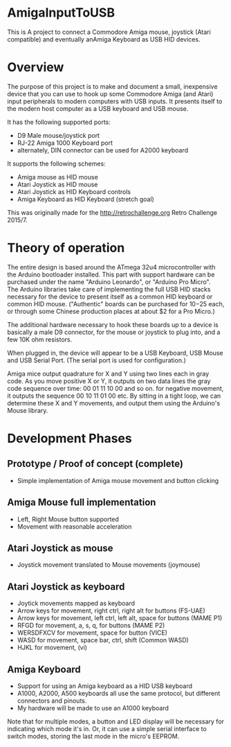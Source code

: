 # AmigaInputToUSB
This is A project to connect a Commodore Amiga mouse, joystick (Atari compatible) and eventually anAmiga Keyboard as USB HID devices.

# Overview

The purpose of this project is to make and document a small, inexpensive 
device that you can use to hook up some Commodore Amiga (and Atari) input
peripherals to modern computers with USB inputs.  It presents itself to
the modern host computer as a USB keyboard and USB mouse. 

It has the following supported ports:

- D9 Male mouse/joystick port
- RJ-22 Amiga 1000 Keyboard port
- alternately, DIN connector can be used for A2000 keyboard

It supports the following schemes:

- Amiga mouse as HID mouse
- Atari Joystick as HID mouse
- Atari Joystick as HID Keyboard controls
- Amiga Keyboard as HID Keyboard (stretch goal)

This was originally made for the http://retrochallenge.org Retro Challenge
2015/7.

# Theory of operation

The entire design is based around the ATmega 32u4 microcontroller with the
Arduino bootloader installed.  This part with support hardware can be 
purchased under the name "Arduino Leonardo", or "Arduino Pro Micro".  
The Arduino libraries take care of implementing the full USB HID stacks
necessary for the device to present itself as a common HID keyboard or
common HID mouse.  ("Authentic" boards  can be purchased for $10-$25 each, 
or through some Chinese production places at about $2 for a Pro Micro.)

The additional hardware necessary to hook these boards up to a device 
is basically a male D9 connector, for the mouse or joystick to plug into,
and a few 10K ohm resistors.

When plugged in, the device will appear to be a USB Keyboard, USB Mouse and 
USB Serial Port.  (The serial port is used for configuration.)

Amiga mice output quadrature for X and Y using two lines each in gray code.
As you move positive X or Y, it outputs on two data lines the gray code 
sequence over time: 00 01 11 10 00 and so on.  for negative movement, it 
outputs the sequence 00 10 11 01 00 etc.  By sitting in a tight loop, we can
determine these X and Y movements, and output them using the Arduino's
Mouse library.

# Development Phases

## Prototype / Proof of concept (complete)
- Simple implementation of Amiga mouse movement and button clicking

## Amiga Mouse full implementation
- Left, Right Mouse button supported
- Movement with reasonable acceleration

## Atari Joystick as mouse
- Joystick movement translated to Mouse movements (joymouse)

## Atari Joystick as keyboard
- Joytick movements mapped as keyboard
 - Arrow keys for movement, right ctrl, right alt for buttons (FS-UAE)
 - Arrow keys for movement, left ctrl, left alt, space for buttons (MAME P1)
 - RFGD for movement, a, s, q, for buttons (MAME P2)
 - WERSDFXCV for movement, space for button (VICE)
 - WASD for movement, space bar, ctrl, shift (Common WASD)
 - HJKL for movement, (vi)

## Amiga Keyboard
- Support for using an Amiga keyboard as a HID USB keyboard
 - A1000, A2000, A500 keyboards all use the same protocol, but different connectors and pinouts.
 - My hardware will be made to use an A1000 keyboard

Note that for multiple modes, a button and LED display will be necessary
for indicating which mode it's in.  Or, it can use a simple serial interface
to switch modes, storing the last mode in the micro's EEPROM.
